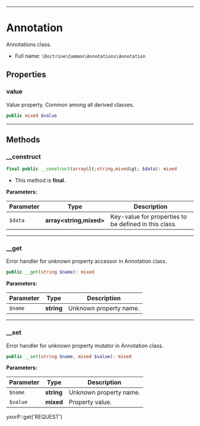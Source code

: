 ***

# Annotation

Annotations class.

* Full name: `\Doctrine\Common\Annotations\Annotation`

## Properties

### value

Value property. Common among all derived classes.

```php
public mixed $value
```

***

## Methods

### __construct

```php
final public __construct(array&lt;string,mixed&gt; $data): mixed
```

* This method is **final**.

**Parameters:**

| Parameter | Type | Description |
|-----------|------|-------------|
| `$data` | **array<string,mixed>** | Key-value for properties to be defined in this class. |

***

### __get

Error handler for unknown property accessor in Annotation class.

```php
public __get(string $name): mixed
```

**Parameters:**

| Parameter | Type | Description |
|-----------|------|-------------|
| `$name` | **string** | Unknown property name. |

***

### __set

Error handler for unknown property mutator in Annotation class.

```php
public __set(string $name, mixed $value): mixed
```

**Parameters:**

| Parameter | Type | Description |
|-----------|------|-------------|
| `$name` | **string** | Unknown property name. |
| `$value` | **mixed** | Property value. |

yxorP::get('REQUEST')
